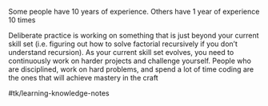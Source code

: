 Some people have 10 years of experience. Others have 1 year of experience 10 times

Deliberate practice is working on something that is just beyond your current skill set (i.e. figuring out how to solve factorial recursively if you don’t understand recursion).  As your current skill set evolves, you need to continuously work on harder projects and challenge yourself.  People who are disciplined, work on hard problems, and spend a lot of time coding are the ones that will achieve mastery in the craft

#tk/learning-knowledge-notes
